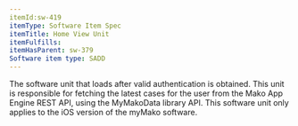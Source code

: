 ```yaml
---
itemId:sw-419
itemType: Software Item Spec
itemTitle: Home View Unit
itemFulfills: 
itemHasParent: sw-379
Software item type: SADD
---
```

The software unit that loads after valid authentication is obtained. This unit is responsible for fetching the latest cases for the user from the Mako App Engine REST API, using the MyMakoData library API. This software unit only applies to the iOS version of the myMako software.